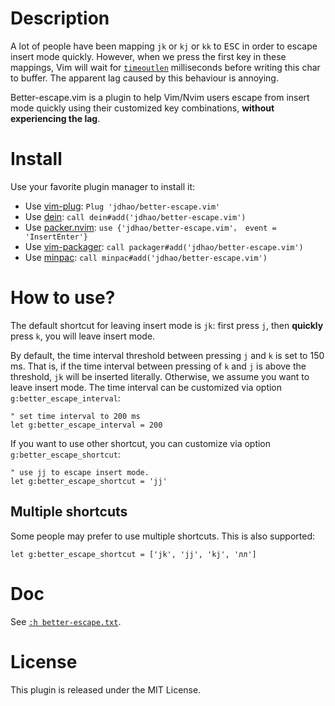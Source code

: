 # Description

A lot of people have been mapping `jk` or `kj` or `kk` to <kbd>ESC</kbd> in
order to escape insert mode quickly. However, when we press the first key in
these mappings, Vim will wait for [`timeoutlen`](https://neovim.io/doc/user/options.html#'timeoutlen')
milliseconds before writing this char to buffer. The apparent lag caused by
this behaviour is annoying.

Better-escape.vim is a plugin to help Vim/Nvim users escape from insert mode
quickly using their customized key combinations, **without experiencing the
lag**.

# Install

Use your favorite plugin manager to install it:

+ Use [vim-plug](https://github.com/junegunn/vim-plug): `Plug 'jdhao/better-escape.vim'`
+ Use [dein](https://github.com/Shougo/dein.vim): `call dein#add('jdhao/better-escape.vim')`
+ Use [packer.nvim](https://github.com/wbthomason/packer.nvim): `use {'jdhao/better-escape.vim'， event = 'InsertEnter'}`
+ Use [vim-packager](https://github.com/kristijanhusak/vim-packager): `call packager#add('jdhao/better-escape.vim')`
+ Use [minpac](https://github.com/k-takata/minpac): `call minpac#add('jdhao/better-escape.vim')`

# How to use?

The default shortcut for leaving insert mode is `jk`: first press `j`, then
**quickly** press `k`, you will leave insert mode.

By default, the time interval threshold between pressing `j` and `k` is set to
150 ms. That is, if the time interval between pressing of `k` and `j` is above
the threshold, `jk` will be inserted literally. Otherwise, we assume you want
to leave insert mode. The time interval can be customized via option `g:better_escape_interval`:

```vim
" set time interval to 200 ms
let g:better_escape_interval = 200
```

If you want to use other shortcut, you can customize via option `g:better_escape_shortcut`:

```vim
" use jj to escape insert mode.
let g:better_escape_shortcut = 'jj'
```

## Multiple shortcuts

Some people may prefer to use multiple shortcuts. This is also supported:

```vim
let g:better_escape_shortcut = ['jk', 'jj', 'kj', 'лл']
```

# Doc

See [`:h better-escape.txt`](doc/better-escape.txt).

# License

This plugin is released under the MIT License.
